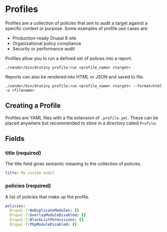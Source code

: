 # Profiles
Profiles are a collection of policies that aim to audit a target against a
specific context or purpose. Some examples of profile use cases are:
- Production-ready Drupal 8 site
- Organizational policy compliance
- Security or performance audit

Profiles allow you to run a defined set of polices into a report.

```
./vendor/bin/drutiny profile:run <profile_name> <target>
```

Reports can also be rendered into HTML or JSON and saved to file.

```
./vendor/bin/drutiny profile:run <profile_name> <target> --format=html -o <filename>
```

## Creating a Profile
Profiles are YAML files with a file extension of `.profile.yml`. These can be placed anywhere but recommended to store in a directory called `Profile`.

## Fields
### title (required)
The title field gives semantic meaning to the collection of policies.

```yaml
title: My custom audit
```

### policies (required)
A list of policies that make up the profile.

```yaml
policies:
  Drupal-7:NoDuplicateModules: {}
  Drupal-7:OverlayModuleDisabled: {}
  Drupal-7:BlackListPermissions: {}
  Drupal-7:PhpModuleDisabled: {}
```

